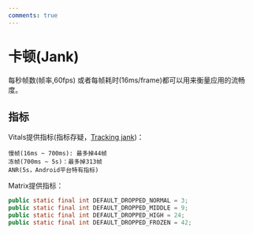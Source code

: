 ```yaml
---
comments: true
---
```


# 卡顿(Jank)

每秒帧数(帧率,60fps) 或者每帧耗时(16ms/frame)都可以用来衡量应用的流畅度。

## 指标

Vitals提供指标(指标存疑，[Tracking jank](https://developer.android.com/topic/performance/vitals/tracking_jank))：
```
慢帧(16ms ~ 700ms): 最多掉44帧
冻帧(700ms ~ 5s)：最多掉313帧
ANR(5s，Android平台特有指标)
```

Matrix提供指标：
```java
public static final int DEFAULT_DROPPED_NORMAL = 3;
public static final int DEFAULT_DROPPED_MIDDLE = 9;
public static final int DEFAULT_DROPPED_HIGH = 24;
public static final int DEFAULT_DROPPED_FROZEN = 42;
```



